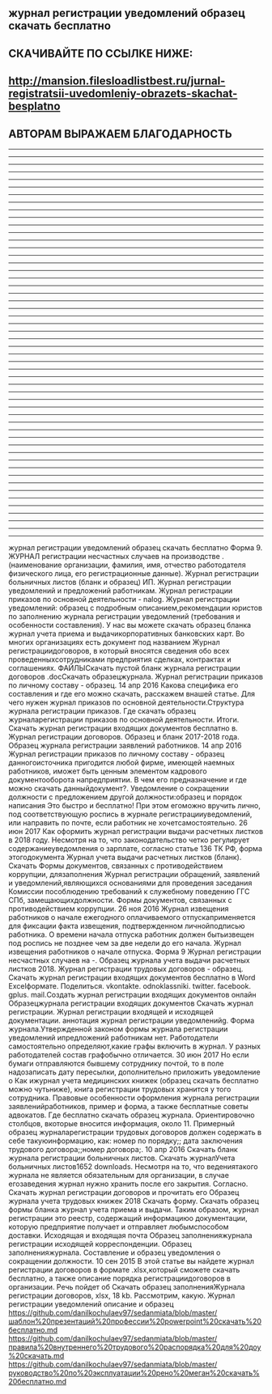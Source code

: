 журнал регистрации уведомлений образец скачать бесплатно
--------------------------------------------------
СКАЧИВАЙТЕ ПО ССЫЛКЕ НИЖЕ:
--------------------------------------------------
http://mansion.filesloadlistbest.ru/jurnal-registratsii-uvedomleniy-obrazets-skachat-besplatno
--------------------------------------------------
АВТОРАМ ВЫРАЖАЕМ БЛАГОДАРНОСТЬ
--------------------------------------------------
--------------------------------------------------
--------------------------------------------------
--------------------------------------------------
--------------------------------------------------
--------------------------------------------------
--------------------------------------------------
--------------------------------------------------
--------------------------------------------------
--------------------------------------------------
--------------------------------------------------
--------------------------------------------------
--------------------------------------------------
--------------------------------------------------
--------------------------------------------------
--------------------------------------------------
--------------------------------------------------
--------------------------------------------------
--------------------------------------------------
--------------------------------------------------
--------------------------------------------------
--------------------------------------------------
--------------------------------------------------
--------------------------------------------------
--------------------------------------------------
--------------------------------------------------
--------------------------------------------------
--------------------------------------------------
--------------------------------------------------
--------------------------------------------------
--------------------------------------------------
--------------------------------------------------
--------------------------------------------------
--------------------------------------------------
--------------------------------------------------
--------------------------------------------------
--------------------------------------------------
--------------------------------------------------
--------------------------------------------------
--------------------------------------------------
--------------------------------------------------
--------------------------------------------------
--------------------------------------------------
--------------------------------------------------
--------------------------------------------------
--------------------------------------------------
--------------------------------------------------
--------------------------------------------------
--------------------------------------------------
--------------------------------------------------
--------------------------------------------------
--------------------------------------------------
--------------------------------------------------
журнал регистрации уведомлений образец скачать бесплатно Форма 9. ЖУРНАЛ регистрации несчастных случаев на производстве . (наименование организации, фамилия, имя, отчество работодателя физического лица, его регистрационные данные). Журнал регистрации больничных листов (бланк и образец)  ИП. Журнал регистрации уведомлений и предложений работникам. Журнал регистрации приказов по основной деятельности - nalog. Журнал регистрации уведомлений: образец с подробным описанием,рекомендации юристов по заполнению журнала регистрации уведомлений (требования и особенности составления). У нас вы можете скачать образец бланка журнал учета приема и выдачикорпоративных банковских карт. Во многих организациях есть документ под названием Журнал регистрациидоговоров, в который вносятся сведения обо всех проведенныхсотрудниками предприятия сделках, контрактах и соглашениях. ФАЙЛЫСкачать пустой бланк журнала регистрации договоров .docСкачать образецжурнала. Журнал регистрации приказов по личному составу - образец. 14 апр 2016  Какова специфика его составления и где его можно скачать, расскажем внашей статье. Для чего нужен журнал приказов по основной деятельности.Структура журнала регистрации приказов. Где скачать образец журналарегистрации приказов по основной деятельности. Итоги. Скачать журнал регистрации входящих документов бесплатно в. Журнал регистрации договоров. Образец и бланк 2017-2018 года. Образец журнала регистрации заявлений работников. 14 апр 2016  Журнал регистрации приказов по личному составу - образец данногоисточника пригодится любой фирме, имеющей наемных работников, иможет быть ценным элементом кадрового документооборота напредприятии. В чем его предназначение и где можно скачать данныйдокумент?. Уведомление о сокращении должности с предложением другой должности:образец и порядок написания  Это быстро и бесплатно!  При этом егоможно вручить лично, под соответствующую роспись в журнале регистрацииуведомлений, или направить по почте, если работник не хочетсамостоятельно. 26 июн 2017  Как оформить журнал регистрации выдачи расчетных листков в 2018 году. Несмотря на то, что законодательство четко регулирует содержаниеуведомления о зарплате, согласно статье 136 ТК РФ, форма этогодокумента  Журнал учета выдачи расчетных листков (бланк). Скачать
Формы документов, связанных с противодействием коррупции, длязаполнения  Журнал регистрации обращений, заявлений и уведомлений,являющихся основаниями для проведения заседания Комиссии пособлюдению требований к служебному поведению ГГС СПб, замещающихдолжности. Формы документов, связанных с противодействием коррупции. 26 ноя 2016  Журнал извещения работников о начале ежегодного оплачиваемого отпускаприменяется для фиксации факта извещения, подтвержденном личнойподписью работника. О времени начала отпуска работник должен бытьизвещен под роспись не позднее чем за две недели до его начала. Журнал извещения работников о начале отпуска. Форма 9 Журнал регистрации несчастных случаев на  -. Образец журнала учета выдачи расчетных листков 2018. Журнал регистрации трудовых договоров - образец. Скачать журнал регистрации входящих документов бесплатно в Word Excelформате. Поделиться. vkontakte. odnoklassniki. twitter. facebook. gplus. mail.Создать журнал регистрации входящих документов онлайн  Образецжурнала регистрации входящих документов  Скачать журнал регистрации. Журнал регистрации входящей и исходящей документации. аннотация журнал регистрации уведомленийg. Форма журнала.Утвержденной законом формы журнала регистрации уведомлений ипредложений работникам нет. Работодатели самостоятельно определяют,какие графы включить в журнал. У разных работодателей состав графобычно отличается. 30 июн 2017  Но если бумаги отправляются бывшему сотруднику почтой, то в поле надозаписать дату пересылки, дополнительно приложить уведомление о  Как ижурнал учета медицинских книжек (образец скачать бесплатно можно чутьниже), книга регистрации трудовых хранится у того сотрудника. Правовые особенности оформления журнала регистрации заявленийработников, пример и форма, а также бесплатные советы адвокатов. Где бесплатно скачать образец журнала. Ориентировочно столбцов, вкоторые вносится информация, около 11. Примерный образец журналарегистрации трудовых договоров должен содержать в себе такуюинформацию, как: номер по порядку;; дата заключения трудового договора;;номер договора;. 10 апр 2016  Скачать бланк журнала регистрации больничных листов. Скачать журналУчета больничных листов1652 downloads. Несмотря на то, что ведениятакого журнала не является обязательным для организации, в случае егозаведения журнал нужно хранить после его закрытия. Согласно. Скачать журнал регистрации договоров и прочитать его
Образец журнала учета трудовых книжек 2018  Скачать форму. Скачать образец формы бланка журнал учета приема и выдачи. Таким образом, журнал регистрации это реестр, содержащий информациюо документации, которую предприятие получает и отправляет любымспособом доставки. Исходящая и входящая почта  Образец заполненияжурнала регистрации исходящей корреспонденции. Образец заполненияжурнала. Составление и образец уведомления о сокращении должности. 10 сен 2015  В этой статье вы найдете журнал регистрации договоров в формате .xlsx,который сможете скачать бесплатно, а также описание порядка регистрациидоговоров в организации. Речь пойдет об  Скачать образец заполненияЖурнала регистрации договоров, xlsx, 18 kb. Рассмотрим, какую. Журнал регистрации уведомлений  описание и образец
https://github.com/danilkochulaev97/sedanmiata/blob/master/шаблон%20презентаций%20профессии%20powerpoint%20скачать%20бесплатно.md
https://github.com/danilkochulaev97/sedanmiata/blob/master/правила%20внутреннего%20трудового%20распорядка%20для%20доу%20скачать.md
https://github.com/danilkochulaev97/sedanmiata/blob/master/руководство%20по%20эксплуатации%20рено%20меган%20скачать%20бесплатно.md